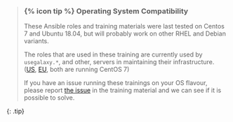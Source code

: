 > ### {% icon tip %} Operating System Compatibility
>
> These Ansible roles and training materials were last tested on Centos 7 and Ubuntu 18.04, but will probably work on other RHEL and Debian variants.
>
> The roles that are used in these training are currently used by `usegalaxy.*`, and other, servers in maintaining their infrastructure. ([US](https://github.com/galaxyproject/infrastructure-playbook/), [EU](https://github.com/usegalaxy-eu/infrastructure-playbook), both are running CentOS 7)
>
> If you have an issue running these trainings on your OS flavour, please report [the issue](https://github.com/galaxyproject/training-material/issues/new) in the training material and we can see if it is possible to solve.
>
{: .tip}
